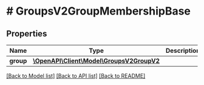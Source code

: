 # # GroupsV2GroupMembershipBase

## Properties

Name | Type | Description | Notes
------------ | ------------- | ------------- | -------------
**group** | [**\OpenAPI\Client\Model\GroupsV2GroupV2**](GroupsV2GroupV2.md) |  | [optional]

[[Back to Model list]](../../README.md#models) [[Back to API list]](../../README.md#endpoints) [[Back to README]](../../README.md)
